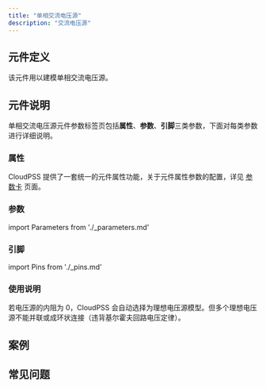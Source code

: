 ```yaml
---
title: "单相交流电压源"
description: "交流电压源"
---
```


## 元件定义
该元件用以建模单相交流电压源。
## 元件说明

单相交流电压源元件参数标签页包括**属性**、**参数**、**引脚**三类参数，下面对每类参数进行详细说明。

### 属性

CloudPSS 提供了一套统一的元件属性功能，关于元件属性参数的配置，详见 [参数卡](docs/documents/software/10-xstudio/20-simstudio/40-workbench/20-function-zone/30-design-tab/30-param-panel/index.md) 页面。

### 参数

import Parameters from './_parameters.md'

<Parameters/>

### 引脚

import Pins from './_pins.md'

<Pins/>

### 使用说明
若电压源的内阻为 0，CloudPSS 会自动选择为理想电压源模型。但多个理想电压源不能并联或成环状连接（违背基尔霍夫回路电压定律）。

## 案例

## 常见问题


